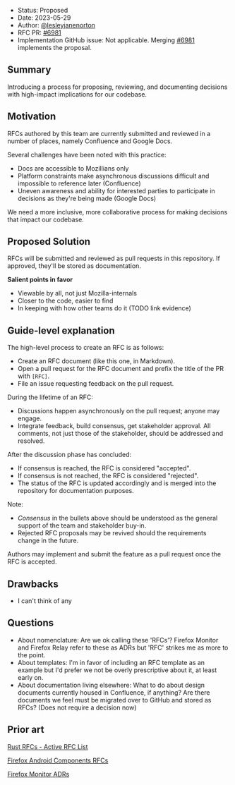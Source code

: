 - Status: Proposed
- Date: 2023-05-29
- Author: [@lesleyjanenorton](https://github.com/lesleyjanenorton)
- RFC PR: [#6981](https://github.com/mozilla-mobile/mozilla-vpn-client/pull/6982)
- Implementation GitHub issue: Not applicable. Merging [#6981](https://github.com/mozilla-mobile/mozilla-vpn-client/pull/6982) implements the proposal.


## Summary
Introducing a process for proposing, reviewing, and documenting decisions with high-impact implications for our codebase.

## Motivation

RFCs authored by this team are currently submitted and reviewed in a number of places, namely Confluence and Google Docs.

Several challenges have been noted with this practice:
- Docs are accessible to Mozillians only
- Platform constraints make asynchronous discussions difficult and impossible to reference later (Confluence) 
- Uneven awareness and ability for interested parties to participate in decisions as they're being made (Google Docs) 

We need a more inclusive, more collaborative process for making decisions that impact our codebase.

## Proposed Solution

RFCs will be submitted and reviewed as pull requests in this repository. If approved, they'll be stored as documentation.

**Salient points in favor**
 - Viewable by all, not just Mozilla-internals
 - Closer to the code, easier to find
 - In keeping with how other teams do it (TODO link evidence)


## Guide-level explanation

The high-level process to create an RFC is as follows:

* Create an RFC document (like this one, in Markdown).
* Open a pull request for the RFC document and prefix the title of the PR with `[RFC]`.
* File an issue requesting feedback on the pull request.

During the lifetime of an RFC:

* Discussions happen asynchronously on the pull request; anyone may engage.
* Integrate feedback, build consensus, get stakeholder approval. All comments, not just those of the stakeholder, should be addressed and resolved.

After the discussion phase has concluded:

* If consensus is reached, the RFC is considered "accepted".
* If consensus is not reached, the RFC is considered "rejected".
* The status of the RFC is updated accordingly and is merged into the repository for documentation purposes.

Note:
* _Consensus_ in the bullets above should be understood as the general support of the team and stakeholder buy-in.
* Rejected RFC proposals may be revived should the requirements change in the future.

Authors may implement and submit the feature as a pull request once the RFC is accepted.

## Drawbacks
- I can't think of any

## Questions
- About nomenclature: Are we ok calling these 'RFCs'? Firefox Monitor and Firefox Relay refer to these as ADRs but 'RFC' strikes me as more to the point.
- About templates: I'm in favor of including an RFC template as an example but I'd prefer we not be overly prescriptive about it, at least early on.
- About documentation living elsewhere: What to do about design documents currently housed in Confluence, if anything? Are there documents we feel must be migrated over to GitHub and stored as RFCs? (Does not require a decision now) 

## Prior art
[Rust RFCs - Active RFC List](https://rust-lang.github.io/rfcs/)

[Firefox Android Components RFCs](https://github.com/pocmo/android-components/tree/master/docs/rfcs)

[Firefox Monitor ADRs](https://github.com/mozilla/blurts-server/tree/main/docs/adr)
